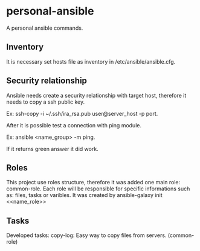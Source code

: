 # personal-ansible
A personal ansible commands.

## Inventory
It is necessary set hosts file as inventory in /etc/ansible/ansible.cfg.

## Security relationship
Ansible needs create a security relationship with target host, therefore it needs to copy a ssh public key.

Ex: ssh-copy -i ~/.ssh/ira_rsa.pub user@server_host -p port.

After it is possible test a connection with ping module.

Ex: ansible <name_group> -m ping. 

If it returns green answer it did work.

## Roles
This project use roles structure, therefore it was added one main role: common-role. Each role will be responsible for specific informations such as: files, tasks or varibles. 
It was created by ansible-galaxy init <<name_role>>

## Tasks
Developed tasks:
  copy-log: Easy way to copy files from servers. (common-role)
